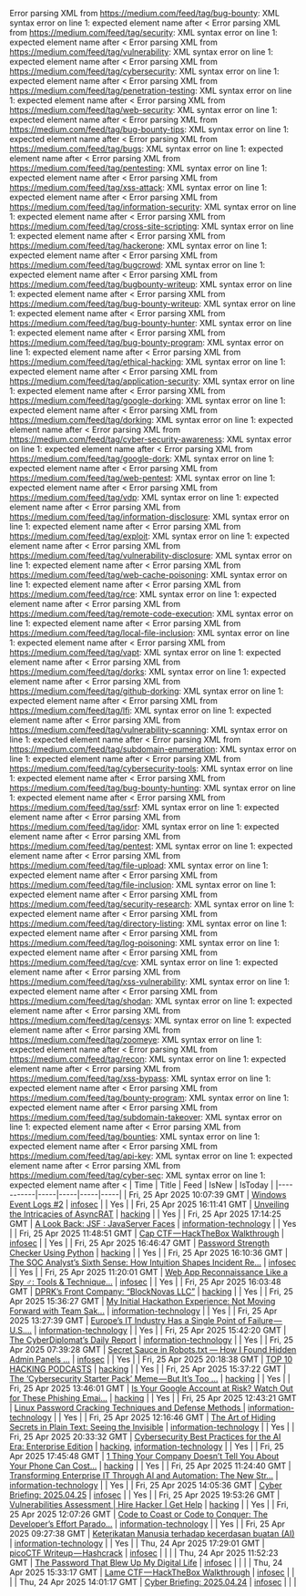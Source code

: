 Error parsing XML from https://medium.com/feed/tag/bug-bounty: XML syntax error on line 1: expected element name after <
Error parsing XML from https://medium.com/feed/tag/security: XML syntax error on line 1: expected element name after <
Error parsing XML from https://medium.com/feed/tag/vulnerability: XML syntax error on line 1: expected element name after <
Error parsing XML from https://medium.com/feed/tag/cybersecurity: XML syntax error on line 1: expected element name after <
Error parsing XML from https://medium.com/feed/tag/penetration-testing: XML syntax error on line 1: expected element name after <
Error parsing XML from https://medium.com/feed/tag/web-security: XML syntax error on line 1: expected element name after <
Error parsing XML from https://medium.com/feed/tag/bug-bounty-tips: XML syntax error on line 1: expected element name after <
Error parsing XML from https://medium.com/feed/tag/bugs: XML syntax error on line 1: expected element name after <
Error parsing XML from https://medium.com/feed/tag/pentesting: XML syntax error on line 1: expected element name after <
Error parsing XML from https://medium.com/feed/tag/xss-attack: XML syntax error on line 1: expected element name after <
Error parsing XML from https://medium.com/feed/tag/information-security: XML syntax error on line 1: expected element name after <
Error parsing XML from https://medium.com/feed/tag/cross-site-scripting: XML syntax error on line 1: expected element name after <
Error parsing XML from https://medium.com/feed/tag/hackerone: XML syntax error on line 1: expected element name after <
Error parsing XML from https://medium.com/feed/tag/bugcrowd: XML syntax error on line 1: expected element name after <
Error parsing XML from https://medium.com/feed/tag/bugbounty-writeup: XML syntax error on line 1: expected element name after <
Error parsing XML from https://medium.com/feed/tag/bug-bounty-writeup: XML syntax error on line 1: expected element name after <
Error parsing XML from https://medium.com/feed/tag/bug-bounty-hunter: XML syntax error on line 1: expected element name after <
Error parsing XML from https://medium.com/feed/tag/bug-bounty-program: XML syntax error on line 1: expected element name after <
Error parsing XML from https://medium.com/feed/tag/ethical-hacking: XML syntax error on line 1: expected element name after <
Error parsing XML from https://medium.com/feed/tag/application-security: XML syntax error on line 1: expected element name after <
Error parsing XML from https://medium.com/feed/tag/google-dorking: XML syntax error on line 1: expected element name after <
Error parsing XML from https://medium.com/feed/tag/dorking: XML syntax error on line 1: expected element name after <
Error parsing XML from https://medium.com/feed/tag/cyber-security-awareness: XML syntax error on line 1: expected element name after <
Error parsing XML from https://medium.com/feed/tag/google-dork: XML syntax error on line 1: expected element name after <
Error parsing XML from https://medium.com/feed/tag/web-pentest: XML syntax error on line 1: expected element name after <
Error parsing XML from https://medium.com/feed/tag/vdp: XML syntax error on line 1: expected element name after <
Error parsing XML from https://medium.com/feed/tag/information-disclosure: XML syntax error on line 1: expected element name after <
Error parsing XML from https://medium.com/feed/tag/exploit: XML syntax error on line 1: expected element name after <
Error parsing XML from https://medium.com/feed/tag/vulnerability-disclosure: XML syntax error on line 1: expected element name after <
Error parsing XML from https://medium.com/feed/tag/web-cache-poisoning: XML syntax error on line 1: expected element name after <
Error parsing XML from https://medium.com/feed/tag/rce: XML syntax error on line 1: expected element name after <
Error parsing XML from https://medium.com/feed/tag/remote-code-execution: XML syntax error on line 1: expected element name after <
Error parsing XML from https://medium.com/feed/tag/local-file-inclusion: XML syntax error on line 1: expected element name after <
Error parsing XML from https://medium.com/feed/tag/vapt: XML syntax error on line 1: expected element name after <
Error parsing XML from https://medium.com/feed/tag/dorks: XML syntax error on line 1: expected element name after <
Error parsing XML from https://medium.com/feed/tag/github-dorking: XML syntax error on line 1: expected element name after <
Error parsing XML from https://medium.com/feed/tag/lfi: XML syntax error on line 1: expected element name after <
Error parsing XML from https://medium.com/feed/tag/vulnerability-scanning: XML syntax error on line 1: expected element name after <
Error parsing XML from https://medium.com/feed/tag/subdomain-enumeration: XML syntax error on line 1: expected element name after <
Error parsing XML from https://medium.com/feed/tag/cybersecurity-tools: XML syntax error on line 1: expected element name after <
Error parsing XML from https://medium.com/feed/tag/bug-bounty-hunting: XML syntax error on line 1: expected element name after <
Error parsing XML from https://medium.com/feed/tag/ssrf: XML syntax error on line 1: expected element name after <
Error parsing XML from https://medium.com/feed/tag/idor: XML syntax error on line 1: expected element name after <
Error parsing XML from https://medium.com/feed/tag/pentest: XML syntax error on line 1: expected element name after <
Error parsing XML from https://medium.com/feed/tag/file-upload: XML syntax error on line 1: expected element name after <
Error parsing XML from https://medium.com/feed/tag/file-inclusion: XML syntax error on line 1: expected element name after <
Error parsing XML from https://medium.com/feed/tag/security-research: XML syntax error on line 1: expected element name after <
Error parsing XML from https://medium.com/feed/tag/directory-listing: XML syntax error on line 1: expected element name after <
Error parsing XML from https://medium.com/feed/tag/log-poisoning: XML syntax error on line 1: expected element name after <
Error parsing XML from https://medium.com/feed/tag/cve: XML syntax error on line 1: expected element name after <
Error parsing XML from https://medium.com/feed/tag/xss-vulnerability: XML syntax error on line 1: expected element name after <
Error parsing XML from https://medium.com/feed/tag/shodan: XML syntax error on line 1: expected element name after <
Error parsing XML from https://medium.com/feed/tag/censys: XML syntax error on line 1: expected element name after <
Error parsing XML from https://medium.com/feed/tag/zoomeye: XML syntax error on line 1: expected element name after <
Error parsing XML from https://medium.com/feed/tag/recon: XML syntax error on line 1: expected element name after <
Error parsing XML from https://medium.com/feed/tag/xss-bypass: XML syntax error on line 1: expected element name after <
Error parsing XML from https://medium.com/feed/tag/bounty-program: XML syntax error on line 1: expected element name after <
Error parsing XML from https://medium.com/feed/tag/subdomain-takeover: XML syntax error on line 1: expected element name after <
Error parsing XML from https://medium.com/feed/tag/bounties: XML syntax error on line 1: expected element name after <
Error parsing XML from https://medium.com/feed/tag/api-key: XML syntax error on line 1: expected element name after <
Error parsing XML from https://medium.com/feed/tag/cyber-sec: XML syntax error on line 1: expected element name after <
| Time | Title | Feed | IsNew | IsToday |
|-----------|-----|-----|-----|-----|
| Fri, 25 Apr 2025 10:07:39 GMT | [Windows Event Logs #2](https://freedium.cfd/https://medium.com/p/fe7b4cd169b4) | [infosec](https://medium.com/feed/tag/infosec) |  | Yes |
| Fri, 25 Apr 2025 16:11:41 GMT | [Unveiling the Intricacies of AsyncRAT](https://freedium.cfd/https://medium.com/p/f59c34a09860) | [hacking](https://medium.com/feed/tag/hacking) |  | Yes |
| Fri, 25 Apr 2025 17:14:25 GMT | [A Look Back: JSF : JavaServer Faces](https://freedium.cfd/https://medium.com/p/9acb023291d4) | [information-technology](https://medium.com/feed/tag/information-technology) |  | Yes |
| Fri, 25 Apr 2025 11:48:51 GMT | [Cap CTF — HackTheBox Walkthrough](https://freedium.cfd/https://medium.com/p/0d5794dd4712) | [infosec](https://medium.com/feed/tag/infosec) |  | Yes |
| Fri, 25 Apr 2025 16:46:47 GMT | [Password Strength Checker Using Python](https://freedium.cfd/https://medium.com/p/7480eabc79f2) | [hacking](https://medium.com/feed/tag/hacking) |  | Yes |
| Fri, 25 Apr 2025 16:10:36 GMT | [The SOC Analyst’s Sixth Sense: How Intuition Shapes Incident Re...](https://freedium.cfd/https://medium.com/p/24e42b63bc46) | [infosec](https://medium.com/feed/tag/infosec) |  | Yes |
| Fri, 25 Apr 2025 11:20:01 GMT | [Web App Reconnaissance Like a Spy ️‍♂️: Tools & Technique...](https://freedium.cfd/https://medium.com/p/072032e31adf) | [infosec](https://medium.com/feed/tag/infosec) |  | Yes |
| Fri, 25 Apr 2025 16:03:48 GMT | [DPRK’s Front Company: “BlockNovas LLC”](https://freedium.cfd/https://medium.com/p/10f13eec9828) | [hacking](https://medium.com/feed/tag/hacking) |  | Yes |
| Fri, 25 Apr 2025 15:36:27 GMT | [My Initial Hackathon Experience: Not Moving Forward with Team Sak...](https://freedium.cfd/https://medium.com/p/b2f35c723afe) | [information-technology](https://medium.com/feed/tag/information-technology) |  | Yes |
| Fri, 25 Apr 2025 13:27:39 GMT | [Europe’s IT Industry Has a Single Point of Failure — U.S....](https://freedium.cfd/https://medium.com/p/1492f0c2821c) | [information-technology](https://medium.com/feed/tag/information-technology) |  | Yes |
| Fri, 25 Apr 2025 15:42:20 GMT | [The CyberDiplomat’s Daily Report](https://freedium.cfd/https://medium.com/p/fd8aba510044) | [information-technology](https://medium.com/feed/tag/information-technology) |  | Yes |
| Fri, 25 Apr 2025 07:39:28 GMT | [ Secret Sauce in Robots.txt  — How I Found Hidden Admin Panels ...](https://freedium.cfd/https://medium.com/p/b7e8a11ea36f) | [infosec](https://medium.com/feed/tag/infosec) |  | Yes |
| Fri, 25 Apr 2025 20:18:38 GMT | [TOP 10 HACKING PODCASTS](https://freedium.cfd/https://medium.com/p/f4275cb02dfc) | [hacking](https://medium.com/feed/tag/hacking) |  | Yes |
| Fri, 25 Apr 2025 15:37:22 GMT | [The ‘Cybersecurity Starter Pack’ Meme — But It’s Too ...](https://freedium.cfd/https://medium.com/p/b3de027eea4e) | [hacking](https://medium.com/feed/tag/hacking) |  | Yes |
| Fri, 25 Apr 2025 13:46:01 GMT | [Is Your Google Account at Risk? Watch Out for These Phishing Emai...](https://freedium.cfd/https://medium.com/p/10f468901dd6) | [hacking](https://medium.com/feed/tag/hacking) |  | Yes |
| Fri, 25 Apr 2025 12:43:21 GMT | [Linux Password Cracking Techniques and Defense Methods ](https://freedium.cfd/https://medium.com/p/b43caaa539b8) | [information-technology](https://medium.com/feed/tag/information-technology) |  | Yes |
| Fri, 25 Apr 2025 12:16:46 GMT | [The Art of Hiding Secrets in Plain Text: Seeing the Invisible](https://freedium.cfd/https://medium.com/p/51abba3cb688) | [information-technology](https://medium.com/feed/tag/information-technology) |  | Yes |
| Fri, 25 Apr 2025 20:33:32 GMT | [Cybersecurity Best Practices for the AI Era: Enterprise Edition](https://freedium.cfd/https://medium.com/p/86641d37c32f) | [hacking](https://medium.com/feed/tag/hacking), [information-technology](https://medium.com/feed/tag/information-technology) |  | Yes |
| Fri, 25 Apr 2025 17:45:48 GMT | [1 Thing Your Company Doesn’t Tell You About Your Phone Can Cost...](https://freedium.cfd/https://medium.com/p/42ea38ec7ce2) | [hacking](https://medium.com/feed/tag/hacking) |  | Yes |
| Fri, 25 Apr 2025 11:24:40 GMT | [Transforming Enterprise IT Through AI and Automation: The New Str...](https://freedium.cfd/https://medium.com/p/0b151adfb667) | [information-technology](https://medium.com/feed/tag/information-technology) |  | Yes |
| Fri, 25 Apr 2025 14:05:36 GMT | [Cyber Briefing: 2025.04.25](https://freedium.cfd/https://medium.com/p/2e2ad913befe) | [infosec](https://medium.com/feed/tag/infosec) |  | Yes |
| Fri, 25 Apr 2025 19:53:26 GMT | [Vulnerabilities Assessment \| Hire Hacker \| Get Help](https://freedium.cfd/https://medium.com/p/28f8044678bb) | [hacking](https://medium.com/feed/tag/hacking) |  | Yes |
| Fri, 25 Apr 2025 12:07:26 GMT | [Code to Coast or Code to Conquer: The Developer’s Effort Parado...](https://freedium.cfd/https://medium.com/p/92f70d902578) | [information-technology](https://medium.com/feed/tag/information-technology) |  | Yes |
| Fri, 25 Apr 2025 09:27:38 GMT | [Keterikatan Manusia terhadap kecerdasan buatan (AI)](https://freedium.cfd/https://medium.com/p/88d5186a3b1b) | [information-technology](https://medium.com/feed/tag/information-technology) |  | Yes |
| Thu, 24 Apr 2025 17:29:01 GMT | [picoCTF Writeup — Hashcrack](https://freedium.cfd/https://medium.com/p/7dcebbcae383) | [infosec](https://medium.com/feed/tag/infosec) |  |  |
| Thu, 24 Apr 2025 11:52:23 GMT | [The Password That Blew Up My Digital Life](https://freedium.cfd/https://medium.com/p/4701be835d8c) | [infosec](https://medium.com/feed/tag/infosec) |  |  |
| Thu, 24 Apr 2025 15:33:17 GMT | [Lame CTF — HackTheBox Walkthrough](https://freedium.cfd/https://medium.com/p/9594ca30cea7) | [infosec](https://medium.com/feed/tag/infosec) |  |  |
| Thu, 24 Apr 2025 14:01:17 GMT | [Cyber Briefing: 2025.04.24](https://freedium.cfd/https://medium.com/p/addcb386c368) | [infosec](https://medium.com/feed/tag/infosec) |  |  |
